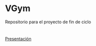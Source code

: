# VGym
Repositorio para el proyecto de fin de ciclo
# 
[Presentación](https://github.com/AlvaroCamposVega/VGym/blob/master/Presentacion%20VGym.pdf)
